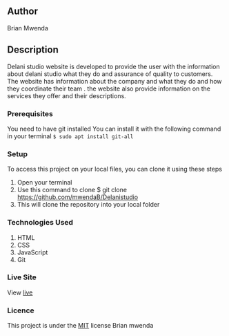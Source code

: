 ## Author
Brian Mwenda
## Description
Delani studio website is developed to provide the user with the information about delani studio what they do and assurance of quality to customers.
The website has information about the company and what they do and how they coordinate their team .
the website also provide information on the services they offer and their descriptions.
### Prerequisites
You need to have git installed
You can install it with the following command in your terminal
`$ sudo apt install git-all`
### Setup
To access this project on your local files, you can clone it using these steps
1. Open your terminal
1. Use this command to clone $ git clone https://github.com/mwendaB/Delanistudio
1. This will clone the repository into your local folder

### Technologies Used
1. HTML
1. CSS
1. JavaScript
1. Git
### Live Site
View [live](https://mwendab.github.io/Delanistudio/)
### Licence
This project is under the  [MIT](LICENSE) license
Brian mwenda
